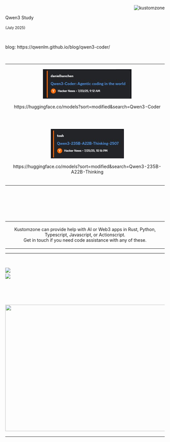 <p align="right">
    <img src="https://komarev.com/ghpvc/?username=kustomzone&label=Profile%20views&color=0e75b6&style=flat" alt="kustomzone">
</p>

<table>
    <p>Qwen3 Study</p>
    <tr>
        <span>
            <p><small>(July 2025)</small></p>
<br>
<p>blog:   https://qwenlm.github.io/blog/qwen3-coder/ </p>
<br>
        </span>
        <td>
<div align="center">

 </div>
        </td>
        <td>
<div align="center">

 [<img src="https://github.com/kustomzone/kustomzone/blob/master/img/Qwen3-Coder.jpg">](https://news.ycombinator.com/item?id=44653072)

<p>
 https://huggingface.co/models?sort=modified&search=Qwen3-Coder
</p>
<br>
<br>

 [<img src="https://github.com/kustomzone/kustomzone/blob/master/img/Qwen3-Thinking.jpg">](https://news.ycombinator.com/item?id=44681565)

<p>
 https://huggingface.co/models?sort=modified&search=Qwen3-235B-A22B-Thinking
</p>

<br>

 </div>
        </td>
    </tr>
</table>

<br><br><br><br><br>

<table>
    <tr>
        <td width="99999" align="center">
            <p color="#787878"> 
              Kustomzone can provide help with AI or Web3 apps in Rust, Python, Typescript, Javascript, or Actionscript.
              <br>
              Get in touch if you need code assistance with any of these.
            </p>
        </td>
    </tr>
</table>


<hr><br>

<p align="center" justify="center">

 ![](https://github-readme-stats.vercel.app/api?username=kustomzone&theme=dark&hide_border=false&include_all_commits=false&count_private=false)<br/>
 ![](https://github-readme-stats.vercel.app/api/top-langs/?username=kustomzone&theme=dark&hide_border=false&include_all_commits=false&count_private=false&layout=compact)

</p>

<br><br><br>

<p align="center" justify="center">
    <img src="https://github.com/kontains/bolt/raw/refs/heads/main/public/images/social.webp" width="600px" height="400px">
</p>

<hr>

